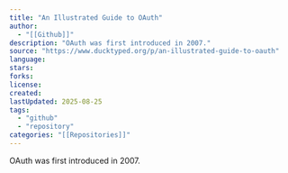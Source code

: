 ```yaml
---
title: "An Illustrated Guide to OAuth"
author:
  - "[[Github]]"
description: "OAuth was first introduced in 2007."
source: "https://www.ducktyped.org/p/an-illustrated-guide-to-oauth"
language:
stars:
forks:
license:
created:
lastUpdated: 2025-08-25
tags:
  - "github"
  - "repository"
categories: "[[Repositories]]"
---
```

OAuth was first introduced in 2007.